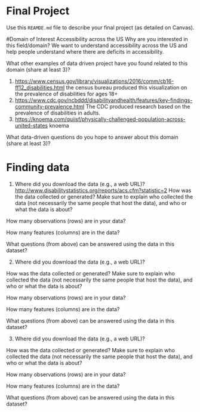 # Final Project
Use this `REAMDE.md` file to describe your final project (as detailed on Canvas).

#Domain of Interest
Accessibility across the US
Why are you interested in this field/domain?
We want to understand accessibility across the US and
help people understand where there are deficits in accessibility.

What other examples of data driven project have you found related to this domain (share at least 3)?
1. https://www.census.gov/library/visualizations/2016/comm/cb16-ff12_disabilities.html the census bureau produced this visualization on the prevalence of disabilities for ages 18+
2. https://www.cdc.gov/ncbddd/disabilityandhealth/features/key-findings-community-prevalence.html The CDC produced research based on the prevalence of disabilities in adults.
3. https://knoema.com/quiisf/physically-challenged-population-across-united-states knoema

What data-driven questions do you hope to answer about this domain (share at least 3)?

# Finding data
1. Where did you download the data (e.g., a web URL)?
http://www.disabilitystatistics.org/reports/acs.cfm?statistic=2
How was the data collected or generated? Make sure to explain who collected the data (not necessarily the same people that host the data), and who or what the data is about?

How many observations (rows) are in your data?

How many features (columns) are in the data?

What questions (from above) can be answered using the data in this dataset?

2. Where did you download the data (e.g., a web URL)?

How was the data collected or generated? Make sure to explain who collected the data (not necessarily the same people that host the data), and who or what the data is about?

How many observations (rows) are in your data?

How many features (columns) are in the data?

What questions (from above) can be answered using the data in this dataset?

3. Where did you download the data (e.g., a web URL)?

How was the data collected or generated? Make sure to explain who collected the data (not necessarily the same people that host the data), and who or what the data is about?

How many observations (rows) are in your data?

How many features (columns) are in the data?

What questions (from above) can be answered using the data in this dataset?
